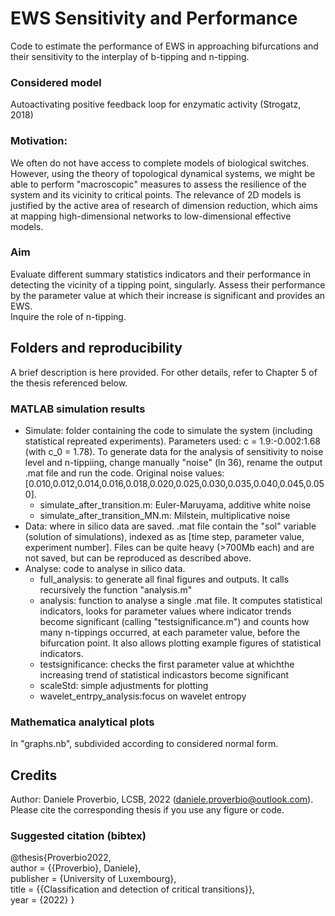 # EWS Sensitivity and Performance

Code to estimate the performance of EWS in approaching bifurcations and their sensitivity to the interplay of b-tipping and n-tipping.

### Considered model
Autoactivating positive feedback loop for enzymatic activity (Strogatz, 2018)


### Motivation: 
We often do not have access to complete models of biological switches. However, using the theory of topological dynamical systems, we might be able to perform "macroscopic" measures to assess the resilience of the system and its vicinity to critical points. The relevance of 2D models is justified by the active area of research of dimension reduction, which aims at mapping high-dimensional networks to low-dimensional effective models.  

### Aim 
Evaluate different summary statistics indicators and their performance in detecting the vicinity of a tipping point, singularly. 
Assess their performance by the parameter value at which  their increase is significant and provides an EWS.  
Inquire the role of n-tipping.

## Folders and reproducibility

A brief description is here provided. For other details, refer to Chapter 5 of the thesis referenced below.

### MATLAB simulation results
- Simulate: folder containing the code to simulate the system (including statistical repreated experiments). Parameters used: c = 1.9:-0.002:1.68 (with c_0 = 1.78). To generate data for the analysis of sensitivity to noise level and n-tippiing, change manually "noise" (ln 36), rename the output .mat file and run the code. Original noise values: [0.010,0.012,0.014,0.016,0.018,0.020,0.025,0.030,0.035,0.040,0.045,0.050]. 
  * simulate_after_transition.m: Euler-Maruyama, additive white noise
  * simulate_after_transition_MN.m: Milstein, multiplicative noise
- Data: where in silico data are saved. .mat file contain the "sol" variable (solution of simulations), indexed as as [time step, parameter value, experiment number]. Files can be quite heavy (>700Mb each) and are not saved, but can be reproduced as described above.
- Analyse: code to analyse in silico data.
  * full_analysis: to generate all final figures and outputs. It calls recursively the function "analysis.m"
  * analysis: function to analyse a single .mat file. It computes statistical indicators, looks for parameter values where indicator trends become significant (calling "testsignificance.m") and counts how many n-tippings occurred, at each parameter value, before the bifurcation point. It also allows plotting example figures of  statistical indicators.
  * testsignificance: checks the first parameter value at whichthe increasing trend of statistical indicastors become significant
  * scaleStd: simple adjustments for plotting
  * wavelet_entrpy_analysis:focus on wavelet entropy

### Mathematica analytical plots
In "graphs.nb", subdivided according to considered normal form.



## Credits
Author: Daniele Proverbio, LCSB, 2022 (daniele.proverbio@outlook.com).
Please cite the corresponding thesis if you use any figure or code.

### Suggested citation (bibtex)
@thesis{Proverbio2022,   
author = {{Proverbio}, Daniele},   
publisher = {University of Luxembourg},   
title = {{Classification and detection of critical transitions}},   
year = {2022}
}
